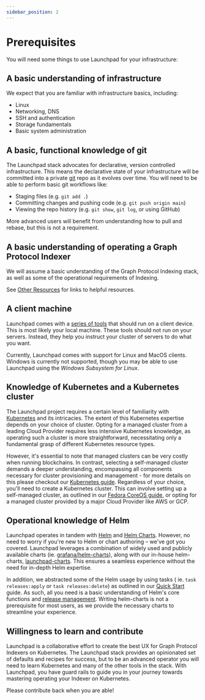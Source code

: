 ```yaml
---
sidebar_position: 2
---
```

# Prerequisites

You will need some things to use Launchpad for your infrastructure:

## A basic understanding of infrastructure

We expect that you are familiar with infrastructure basics, including:

- Linux
- Networking, DNS
- SSH and authentication
- Storage fundamentals
- Basic system administration

## A basic, functional knowledge of git

The Launchpad stack advocates for declarative, version controlled infrastructure. This means the declarative state of your infrastructure will be committed into a private [git](https://github.com/) repo as it evolves over time. You will need to be able to perform basic git workflows like:

- Staging files (e.g. `git add .`)
- Committing changes and pushing code (e.g. `git push origin main`)
- Viewing the repo history (e.g. `git show`, `git log`, or using GitHub)

More advanced users will benefit from understanding how to pull and rebase, but this is not a requirement.

## A basic understanding of operating a Graph Protocol Indexer

We will assume a basic understanding of the Graph Protocol Indexing stack, as well as some of the operational requirements of Indexing.

See [Other Resources](other-resources) for links to helpful resources.

## A client machine

Launchpad comes with a [series of tools](client-side-tooling) that should run on a client device. This is most likely your local machine. These tools should not run on your servers. Instead, they help you instruct your cluster of servers to do what you want.

Currently, Launchpad comes with support for Linux and MacOS clients. Windows is currently not supported, though you may be able to use Launchpad using the *Windows Subsystem for Linux*.

## Knowledge of Kubernetes and a Kubernetes cluster

The Launchpad project requires a certain level of familiarity with [Kubernetes](https://kubernetes.io/) and its intricacies. The extent of this Kubernetes expertise depends on your choice of cluster. Opting for a managed cluster from a leading Cloud Provider requires less intensive Kubernetes knowledge, as operating such a cluster is more straightforward, necessitating only a fundamental grasp of different Kubernetes resource types.

However, it's essential to note that managed clusters can be very costly when running blockchains. In contrast, selecting a self-managed cluster demands a deeper understanding, encompassing all components necessary for cluster provisioning and management - for more details on this please checkout our [Kubernetes guide](guides/kubernetes-create-cluster-with-kubeadm.md). Regardless of your choice, you'll need to create a Kubernetes cluster. This can involve setting up a self-managed cluster, as outlined in our [Fedora CoreOS guide](guides/install-fcos.md), or opting for a managed cluster provided by a major Cloud Provider like AWS or GCP.

## Operational knowledge of Helm

Launchpad operates in tandem with [Helm](https://helm.sh/) and [Helm Charts](https://helm.sh/docs/topics/charts/). However, no need to worry if you're new to Helm or chart authoring – we've got you covered. Launchpad leverages a combination of widely used and publicly available charts (ie. [grafana/helm-charts](https://github.com/grafana/helm-charts)), along with our in-house helm-charts, [launchpad-charts](https://github.com/graphops/launchpad-charts). This ensures a seamless experience without the need for in-depth Helm expertise.

In addition, we abstracted some of the Helm usage by using tasks ( ie. `task releases:apply` or `task releases:delete`) as outlined in our [Quick Start](quick-start.md) guide. As such, all you need is a basic understanding of Helm's core functions and [release management](https://helm.sh/docs/intro/using_helm/). Writing helm-charts is not a prerequisite for most users, as we provide the necessary charts to streamline your experience.

## Willingness to learn and contribute

Launchpad is a collaborative effort to create the best UX for Graph Protocol Indexers on Kubernetes. The Launchpad stack provides an opinionated set of defaults and recipes for success, but to be an advanced operator you will need to learn Kubernetes and many of the other tools in the stack. With Launchpad, you have guard rails to guide you in your journey towards mastering operating your Indexer on Kubernetes.

Please contribute back when you are able!
